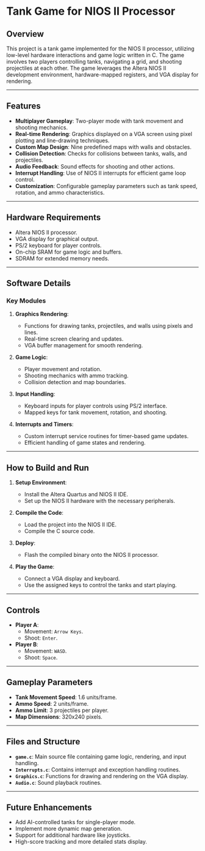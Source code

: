 # Tank Game for NIOS II Processor

## Overview
This project is a tank game implemented for the NIOS II processor, utilizing low-level hardware interactions and game logic written in C. The game involves two players controlling tanks, navigating a grid, and shooting projectiles at each other. The game leverages the Altera NIOS II development environment, hardware-mapped registers, and VGA display for rendering.

---

## Features
- **Multiplayer Gameplay**: Two-player mode with tank movement and shooting mechanics.
- **Real-time Rendering**: Graphics displayed on a VGA screen using pixel plotting and line-drawing techniques.
- **Custom Map Design**: Nine predefined maps with walls and obstacles.
- **Collision Detection**: Checks for collisions between tanks, walls, and projectiles.
- **Audio Feedback**: Sound effects for shooting and other actions.
- **Interrupt Handling**: Use of NIOS II interrupts for efficient game loop control.
- **Customization**: Configurable gameplay parameters such as tank speed, rotation, and ammo characteristics.

---

## Hardware Requirements
- Altera NIOS II processor.
- VGA display for graphical output.
- PS/2 keyboard for player controls.
- On-chip SRAM for game logic and buffers.
- SDRAM for extended memory needs.

---

## Software Details
### Key Modules
1. **Graphics Rendering**:
   - Functions for drawing tanks, projectiles, and walls using pixels and lines.
   - Real-time screen clearing and updates.
   - VGA buffer management for smooth rendering.

2. **Game Logic**:
   - Player movement and rotation.
   - Shooting mechanics with ammo tracking.
   - Collision detection and map boundaries.

3. **Input Handling**:
   - Keyboard inputs for player controls using PS/2 interface.
   - Mapped keys for tank movement, rotation, and shooting.

4. **Interrupts and Timers**:
   - Custom interrupt service routines for timer-based game updates.
   - Efficient handling of game states and rendering.

---

## How to Build and Run
1. **Setup Environment**:
   - Install the Altera Quartus and NIOS II IDE.
   - Set up the NIOS II hardware with the necessary peripherals.

2. **Compile the Code**:
   - Load the project into the NIOS II IDE.
   - Compile the C source code.

3. **Deploy**:
   - Flash the compiled binary onto the NIOS II processor.

4. **Play the Game**:
   - Connect a VGA display and keyboard.
   - Use the assigned keys to control the tanks and start playing.

---

## Controls
- **Player A**:
  - Movement: `Arrow Keys`.
  - Shoot: `Enter`.
- **Player B**:
  - Movement: `WASD`.
  - Shoot: `Space`.

---

## Gameplay Parameters
- **Tank Movement Speed**: 1.6 units/frame.
- **Ammo Speed**: 2 units/frame.
- **Ammo Limit**: 3 projectiles per player.
- **Map Dimensions**: 320x240 pixels.

---

## Files and Structure
- **`game.c`**: Main source file containing game logic, rendering, and input handling.
- **`Interrupts.c`**: Contains interrupt and exception handling routines.
- **`Graphics.c`**: Functions for drawing and rendering on the VGA display.
- **`Audio.c`**: Sound playback routines.

---

## Future Enhancements
- Add AI-controlled tanks for single-player mode.
- Implement more dynamic map generation.
- Support for additional hardware like joysticks.
- High-score tracking and more detailed stats display.
